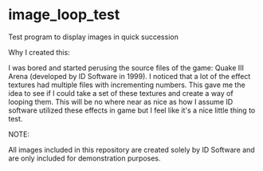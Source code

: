 # image_loop_test
Test program to display images in quick succession

Why I created this:

  I was bored and started perusing the source files of the game: Quake III Arena (developed by ID
  Software in 1999). I noticed that a lot of the effect textures had multiple files with
  incrementing numbers. This gave me the idea to see if I could take a set of these textures
  and create a way of looping them. This will be no where near as nice as how I assume ID software
  utilized these effects in game but I feel like it's a nice little thing to test.
  
 NOTE:
 
  All images included in this repository are created solely by ID Software and are only included
  for demonstration purposes.
